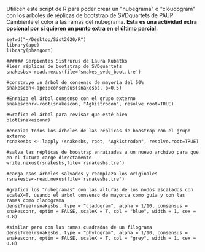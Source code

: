 Utilicen este script de R para poder crear un "nubegrama" o "cloudogram" con los árboles de réplicas de bootstrap de SVDquartets de PAUP
Cámbienle el color a las ramas del nubegrama. **Esta es una actividad extra opcional por si quieren un punto extra en el último parcial.**
```
setwd("~/Desktop/Sist2020/R")
library(ape)
library(phangorn)

###### Serpientes Sistrurus de Laura Kubatko
#leer réplicas de bootstrap de SVDquartets
snakesbs<-read.nexus(file='snakes_svdq_boot.tre')

#construye un árbol de consenso de mayoría del 50%
snakescon<-ape::consensus(snakesbs, p=0.5)

#Enraiza el árbol consenso con el grupo externo 
snakesconr<-root(snakescon, "Agkistrodon", resolve.root=TRUE)

#Grafica el árbol para revisar que esté bien
plot(snakesconr)

#enraiza todos los árboles de las réplicas de boostrap con el grupo externo
rsnakesbs <- lapply (snakesbs, root, "Agkistrodon", resolve.root=TRUE)

#salva las réplicas de boostrap enraizadas a un nuevo archivo para que en el futuro carge directamente
write.nexus(rsnakesbs,file='rsnakesbs.tre')

#carga esos árboles salvados y reemplaza los originales
rsnakesbs<-read.nexus(file='rsnakesbs.tre')

#grafica los "nubegramas" con las alturas de los nodos escalados con scaleX=T, usando el árbol consenso de mayoría como guía y con las ramas como cladograma
densiTree(rsnakesbs, type = "cladogram", alpha = 1/10, consensus = snakesconr, optim = FALSE, scaleX = T, col = "blue", width = 1, cex = 0.8)

#similar pero con las ramas cuadradas de un filograma
densiTree(rsnakesbs, type = "phylogram", alpha = 1/10, consensus = snakesconr, optim = FALSE, scaleX = T, col = "grey", width = 1, cex = 0.8)
```


